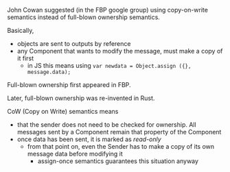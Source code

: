 John Cowan suggested (in the FBP google group) using copy-on-write semantics instead of full-blown ownership semantics.

Basically, 
- objects are sent to outputs by reference
- any Component that wants to modify the message, must make a copy of it first
	- in JS this means using `var newdata = Object.assign ({}, message.data);`

Full-blown ownership first appeared in FBP.

Later, full-blown ownership was re-invented in Rust.

CoW (Copy on Write) semantics means 
- that the sender does not need to be checked for ownership.  All messages sent by a Component remain that property of the Component
- once data has been sent, it is marked as *read-only*
	- from that point on, even the Sender has to make a copy of its own message data before modifying it
		- assign-once semantics guarantees this situation anyway